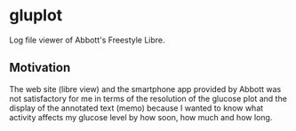 # gluplot

Log file viewer of Abbott's Freestyle Libre.

## Motivation
The web site (libre view) and the smartphone app provided by Abbott was not satisfactory for me in terms of the resolution of the glucose plot and the display of the annotated text (memo) because I wanted to know what activity affects my glucose level by how soon, how much and how long.



